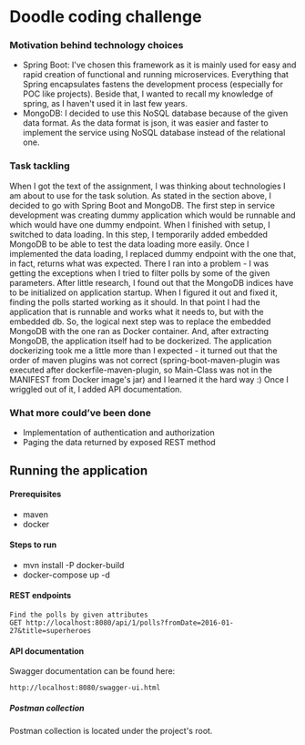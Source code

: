 # Doodle coding challenge

### Motivation behind technology choices

- Spring Boot: I've chosen this framework as it is mainly used for easy and rapid creation of functional and running 
microservices. Everything that Spring encapsulates fastens the development process (especially for POC like projects).
Beside that, I wanted to recall my knowledge of spring, as I haven't used it in last few years.
- MongoDB: I decided to use this NoSQL database because of the given data format. As the data format is json, it was 
easier and faster to implement the service using NoSQL database instead of the relational one.

### Task tackling

When I got the text of the assignment, I was thinking about technologies I am about to use for the task solution.
As stated in the section above, I decided to go with Spring Boot and MongoDB.
The first step in service development was creating dummy application which would be runnable and which would have one 
dummy endpoint. 
When I finished with setup, I switched to data loading. In this step, I temporarily added embedded MongoDB to be 
able to test the data loading more easily. Once I implemented the data loading, I replaced dummy endpoint with the one 
that, in fact, returns what was expected. There I ran into a problem - I was getting the exceptions when I tried to 
filter polls by some of the given parameters. After little research, I found out that the MongoDB indices have to be 
  initialized on application startup. When I figured it out and fixed it, finding the polls started working as it should.
In that point I had the application that is runnable and works what it needs to, but with the embedded db. So, the 
logical next step was to replace the embedded MongoDB with the one ran as Docker container. And, after extracting 
MongoDB, the application itself had to be dockerized. The application dockerizing took me a little more than I expected - it 
turned out that the order of maven plugins was not correct (spring-boot-maven-plugin was executed after 
dockerfile-maven-plugin, so Main-Class was not in the MANIFEST from Docker image's jar) and I learned it the hard way :)
Once I wriggled out of it, I added API documentation.

### What more could’ve been done

- Implementation of authentication and authorization
- Paging the data returned by exposed REST method

## Running the application

#### Prerequisites

- maven
- docker 

#### Steps to run

- mvn install -P docker-build
- docker-compose up -d

#### REST endpoints

```
Find the polls by given attributes
GET http://localhost:8080/api/1/polls?fromDate=2016-01-27&title=superheroes
```

#### API documentation

Swagger documentation can be found here:

```
http://localhost:8080/swagger-ui.html
```


##### Postman collection

Postman collection is located under the project's root.